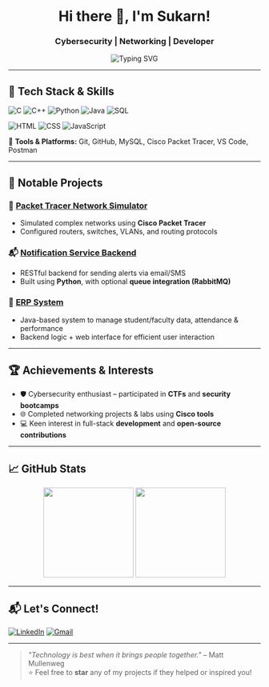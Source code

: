 <h1 align="center">Hi there 👋, I'm Sukarn!</h1>
<h3 align="center">Cybersecurity | Networking | Developer</h3>

<p align="center">
  <img src="https://readme-typing-svg.demolab.com?font=Fira+Code&duration=3000&pause=1000&color=00F7FF&center=true&vCenter=true&width=435&lines=Tech+enthusiast+%F0%9F%92%BB;Lover+of+code+and+coffee+%E2%98%95%EF%B8%8F;Always+learning+something+new+%F0%9F%8C%9F" alt="Typing SVG" />
</p>

---

## 🧠 Tech Stack & Skills

![C](https://img.shields.io/badge/C-00599C?style=flat&logo=c&logoColor=white)
![C++](https://img.shields.io/badge/C%2B%2B-004482?style=flat&logo=c%2B%2B&logoColor=white)
![Python](https://img.shields.io/badge/Python-3776AB?style=flat&logo=python&logoColor=white)
![Java](https://img.shields.io/badge/Java-ED8B00?style=flat&logo=java&logoColor=white)
![SQL](https://img.shields.io/badge/SQL-4479A1?style=flat&logo=mysql&logoColor=white)

![HTML](https://img.shields.io/badge/HTML5-E34F26?style=flat&logo=html5&logoColor=white)
![CSS](https://img.shields.io/badge/CSS3-1572B6?style=flat&logo=css3&logoColor=white)
![JavaScript](https://img.shields.io/badge/JavaScript-F7DF1E?style=flat&logo=javascript&logoColor=black)

🔧 **Tools & Platforms:** Git, GitHub, MySQL, Cisco Packet Tracer, VS Code, Postman

---

## 🚀 Notable Projects

### 📡 **[Packet Tracer Network Simulator](https://github.com/SukarnBharadwaj/passwordAnalyzer)**
- Simulated complex networks using **Cisco Packet Tracer**
- Configured routers, switches, VLANs, and routing protocols

### 📬 **[Notification Service Backend](https://github.com/SukarnBharadwaj/notification-service)**
- RESTful backend for sending alerts via email/SMS
- Built using **Python**, with optional **queue integration (RabbitMQ)**

### 🏫 **[ERP System](https://github.com/SukarnBharadwaj/Employee-Management-System)**
- Java-based system to manage student/faculty data, attendance & performance
- Backend logic + web interface for efficient user interaction

---

## 🏆 Achievements & Interests

- 🛡️ Cybersecurity enthusiast – participated in **CTFs** and **security bootcamps**
- 🌐 Completed networking projects & labs using **Cisco tools**
- 💻 Keen interest in full-stack **development** and **open-source contributions**

---

## 📈 GitHub Stats

<p align="center">
  <img src="https://github-readme-stats.vercel.app/api?username=SukarnBharadwaj&show_icons=true&theme=tokyonight" height="180"/>
  <img src="https://github-readme-stats.vercel.app/api/top-langs/?username=SukarnBharadwaj&layout=compact&theme=tokyonight" height="180"/>
</p>

---

## 📬 Let's Connect!

[![LinkedIn](https://img.shields.io/badge/LinkedIn-%230077B5.svg?&style=flat&logo=linkedin&logoColor=white)](https://www.linkedin.com/in/sukarn-bharadwaj-85025a1b2?lipi=urn%3Ali%3Apage%3Ad_flagship3_profile_view_base_contact_details%3BWsujHWPySvSssvNfcXVWpw%3D%3D)
[![Gmail](https://img.shields.io/badge/Gmail-D14836?style=flat&logo=gmail&logoColor=white)](mailto:sukarnbharadwaj@gmail.com)

---

> *"Technology is best when it brings people together."* – Matt Mullenweg  
⭐️ Feel free to **star** any of my projects if they helped or inspired you!
